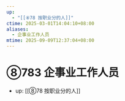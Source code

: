 ```yaml
---
up:
  - "[[⑧78 按职业分的人]]"
ctime: 2025-03-01T14:04:10+08:00
aliases:
  - 企事业工作人员
mtime: 2025-09-09T12:37:04+08:00
---
```


# ⑧783 企事业工作人员

- up: [[⑧78 按职业分的人]]
